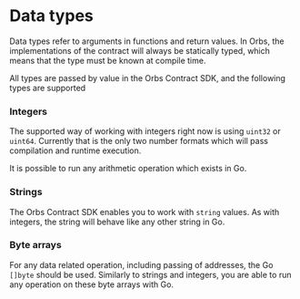 # Data types

Data types refer to arguments in functions and return values. In Orbs, the implementations of the contract will always be statically typed, which means that the type must be known at compile time.

All types are passed by value in the Orbs Contract SDK, and the following types are supported

### Integers

The supported way of working with integers right now is using `uint32` or `uint64`. Currently that is the only two number formats which will pass compilation and runtime execution.

It is possible to run any arithmetic operation which exists in Go.

### Strings

The Orbs Contract SDK enables you to work with `string` values. As with integers, the string will behave like any other string in Go.

### Byte arrays

For any data related operation, including passing of addresses, the Go `[]byte` should be used. Similarly to strings and integers, you are able to run any operation on these byte arrays with Go.








